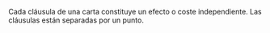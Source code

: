 Cada cláusula de una carta constituye un efecto o coste independiente. Las cláusulas están separadas por un punto.